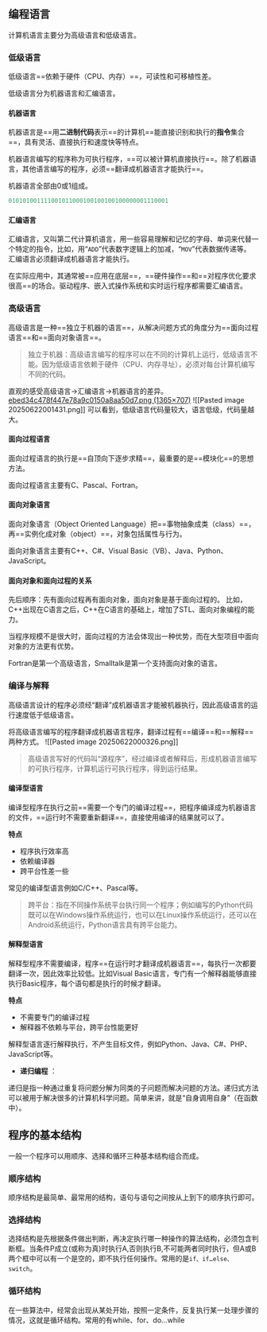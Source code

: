 

## 编程语言
计算机语言主要分为高级语言和低级语言。

### 低级语言
低级语言==依赖于硬件（CPU、内存）==，可读性和可移植性差。

低级语言分为机器语言和汇编语言。
#### 机器语言
机器语言是==用**二进制代码**表示==的计算机==能直接识别和执行的**指令**集合==，具有灵活、直接执行和速度快等特点。

机器语言编写的程序称为可执行程序，==可以被计算机直接执行==。除了机器语言，其他语言编写的程序，必须==翻译成机器语言才能执行==。

机器语言全部由0或1组成。
```cpp
010101001111001011000100100100100000001110001
```
#### 汇编语言
汇编语言，又叫第二代计算机语言，用一些容易理解和记忆的字母、单词来代替一个特定的指令，比如，用“`ADD`”代表数字逻辑上的加减，“`MOV`”代表数据传递等。
汇编语言必须翻译成机器语言才能执行。

在实际应用中，其通常被==应用在底层==，==硬件操作==和==对程序优化要求很高==的场合。驱动程序、嵌入式操作系统和实时运行程序都需要汇编语言。

### 高级语言
高级语言是一种==独立于机器的语言==，从解决问题方式的角度分为==面向过程语言==和==面向对象语言==。

> 独立于机器：高级语言编写的程序可以在不同的计算机上运行，低级语言不能。因为低级语言依赖于硬件（CPU、内存寻址），必须对每台计算机编写不同的代码。

直观的感受高级语言->汇编语言->机器语言的差异。
[ebed34c478f447e78a9c0150a8aa50d7.png (1365×707)](https://img-blog.csdnimg.cn/ebed34c478f447e78a9c0150a8aa50d7.png#pic_center)
![[Pasted image 20250622001431.png]]
可以看到，低级语言代码量较大，语言低级，代码量越大。

#### 面向过程语言
面向过程语言的执行是==自顶向下逐步求精==，最重要的是==模块化==的思想方法。

面向过程语言主要有C、Pascal、Fortran。
#### 面向对象语言
面向对象语言（Object Oriented Language）把==事物抽象成类（class）==，再==实例化成对象（object）==，对象包括属性与行为。

面向对象语言主要有C++、C#、Visual Basic（VB）、Java、Python、JavaScript。

#### 面向对象和面向过程的关系

先后顺序：先有面向过程再有面向对象，面向对象是基于面向过程的。
比如，C++出现在C语言之后，C++在C语言的基础上，增加了STL、面向对象编程的能力。

当程序规模不是很大时，面向过程的方法会体现出一种优势，而在大型项目中面向对象的方法更有优势。

Fortran是第一个高级语言，Smalltalk是第一个支持面向对象的语言。



### 编译与解释
高级语言设计的程序必须经“翻译”成机器语言才能被机器执行，因此高级语言的运行速度低于低级语言。

将高级语言编写的程序翻译成机器语言程序，翻译过程有==编译==和==解释==两种方式。
![[Pasted image 20250622000326.png]]
> 高级语言写好的代码叫“源程序”，经过编译或者解释后，形成机器语言编写的可执行程序，计算机运行可执行程序，得到运行结果。

#### 编译型语言
编译型程序在执行之前==需要一个专门的编译过程==，把程序编译成为机器语言的文件，==运行时不需要重新翻译==，直接使用编译的结果就可以了。

**特点**
- 程序执行效率高
- 依赖编译器
- 跨平台性差一些

常见的编译型语言例如C/C++、Pascal等。

> 跨平台：指在不同操作系统平台执行同一个程序；例如编写的Python代码既可以在Windows操作系统运行，也可以在Linux操作系统运行，还可以在Android系统运行，Python语言具有跨平台能力。

#### 解释型语言
解释型程序不需要编译，程序==在运行时才翻译成机器语言==，每执行一次都要翻译一次，因此效率比较低。比如Visual Basic语言，专门有一个解释器能够直接执行Basic程序，每个语句都是执行的时候才翻译。

**特点**
- 不需要专门的编译过程
- 解释器不依赖与平台，跨平台性能更好

解释型语言逐行解释执行，不产生目标文件，例如Python、Java、C#、PHP、JavaScript等。





- **递归编程** ：

递归是指一种通过重复将问题分解为同类的子问题而解决问题的方法。递归式方法可以被用于解决很多的计算机科学问题。简单来讲，就是“自身调用自身”（在函数中）。


## 程序的基本结构

一般一个程序可以用顺序、选择和循环三种基本结构组合而成。

### 顺序结构
顺序结构是最简单、最常用的结构，语句与语句之间按从上到下的顺序执行即可。

### 选择结构
选择结构是先根据条件做出判断，再决定执行哪一种操作的算法结构，必须包含判断框。当条件P成立(或称为真)时执行A,否则执行B,不可能两者同时执行，但A或B两个框中可以有一个是空的，即不执行任何操作。常用的是`if、if…else、switch`。

### 循环结构
在一些算法中，经常会出现从某处开始，按照一定条件，反复执行某一处理步骤的情况，这就是循环结构。常用的有while、for、do…while